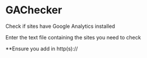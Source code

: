 # GAChecker
Check if sites have Google Analytics installed


Enter the text file containing the sites you need to check

**Ensure you add in http(s)://
